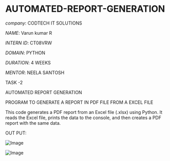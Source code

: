 # AUTOMATED-REPORT-GENERATION
*company*: CODTECH IT SOLUTIONS

*NAME*: Varun kumar R

*INTERN ID*: CT08VRW

*DOMAIN*: PYTHON

*DURATION*: 4 WEEKS

*MENTOR*: NEELA SANTOSH

TASK -2

AUTOMATED REPORT GENERATION

PROGRAM TO GENERATE A REPORT IN PDF FILE FROM A EXCEL FILE

This code generates a PDF report from an Excel file (.xlsx) using Python. It reads the Excel file, prints the data to the console, and then creates a PDF report with the same data.

OUT PUT:

![Image](https://github.com/user-attachments/assets/f47c63ac-f363-45fc-be98-61d6186271bb)

![Image](https://github.com/user-attachments/assets/e945072d-a73b-43ec-8ffd-cc6ad55ee698)
